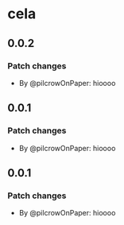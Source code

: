 # cela

## 0.0.2

### Patch changes

- By @pilcrowOnPaper: hioooo

## 0.0.1

### Patch changes

- By @pilcrowOnPaper: hioooo

## 0.0.1

### Patch changes

- By @pilcrowOnPaper: hioooo